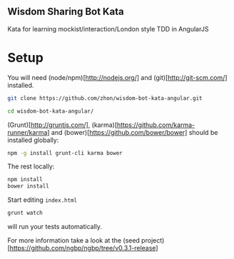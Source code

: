 Wisdom Sharing Bot Kata
-----------------------

Kata for learning mockist/interaction/London style TDD in AngularJS

Setup
=====

You will need (node/npm)[http://nodejs.org/] and (git)[http://git-scm.com/] installed.

```bash
git clone https://github.com/zhon/wisdom-bot-kata-angular.git

cd wisdom-bot-kata-angular/
```

(Grunt)[http://gruntjs.com/], (karma)[https://github.com/karma-runner/karma] and (bower)[https://github.com/bower/bower] should be installed globally:


```bash
npm -g install grunt-cli karma bower
```

The rest locally:

```bash
npm install
bower install
```

Start editing ``index.html``

```bash
grunt watch
```

will run your tests automatically.

For more information take a look at the (seed project)[https://github.com/ngbp/ngbp/tree/v0.3.1-release]

